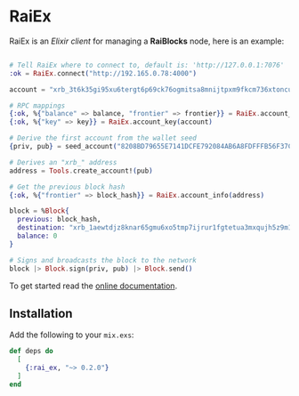 # RaiEx

RaiEx is an *Elixir client* for managing a **RaiBlocks** node, here is an example:

```elixir

# Tell RaiEx where to connect to, default is: 'http://127.0.0.1:7076'
:ok = RaiEx.connect("http://192.165.0.78:4000")

account = "xrb_3t6k35gi95xu6tergt6p69ck76ogmitsa8mnijtpxm9fkcm736xtoncuohr3"

# RPC mappings
{:ok, %{"balance" => balance, "frontier" => frontier}} = RaiEx.account_info(account)
{:ok, %{"key" => key}} = RaiEx.account_key(account)

# Derive the first account from the wallet seed
{priv, pub} = seed_account("8208BD79655E7141DCFE792084AB6A8FDFFFB56F37CE30ADC4C2CC940E276A8B", 0)

# Derives an "xrb_" address
address = Tools.create_account!(pub)

# Get the previous block hash
{:ok, %{"frontier" => block_hash}} = RaiEx.account_info(address)

block = %Block{
  previous: block_hash,
  destination: "xrb_1aewtdjz8knar65gmu6xo5tmp7ijrur1fgtetua3mxqujh5z9m1r77fsrpqw",
  balance: 0
}

# Signs and broadcasts the block to the network
block |> Block.sign(priv, pub) |> Block.send()

```

To get started read the [online documentation](https://hexdocs.pm/rai_ex/).

## Installation

Add the following to your `mix.exs`:

```elixir
def deps do
  [
    {:rai_ex, "~> 0.2.0"}
  ]
end
```
